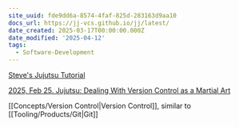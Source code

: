 ```yaml
---
site_uuid: fde9dd6a-8574-4faf-825d-283163d9aa10
docs_url: https://jj-vcs.github.io/jj/latest/
date_created: 2025-03-17T00:00:00.000Z
date_modified: '2025-04-12'
tags:
  - Software-Development
---
```







[Steve's Jujutsu Tutorial](https://steveklabnik.github.io/jujutsu-tutorial/introduction/introduction.html)

[2025, Feb 25. Jujutsu: Dealing With Version Control as a Martial Art](https://thenewstack.io/jujutsu-dealing-with-version-control-as-a-martial-art/)

[[Concepts/Version Control|Version Control]], similar to [[Tooling/Products/Git|Git]]

